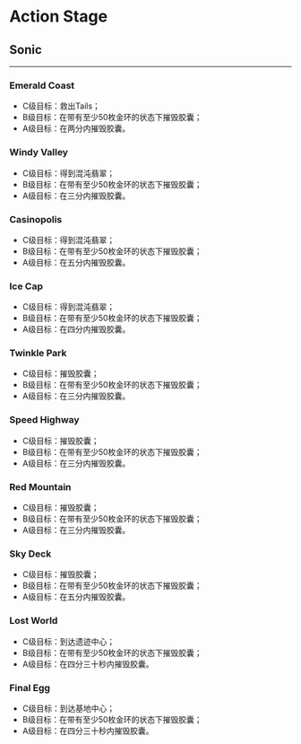 # Action Stage

## Sonic

---

### Emerald Coast

* C级目标：救出Tails；
* B级目标：在带有至少50枚金环的状态下摧毁胶囊；
* A级目标：在两分内摧毁胶囊。

### Windy Valley

* C级目标：得到混沌翡翠；
* B级目标：在带有至少50枚金环的状态下摧毁胶囊；
* A级目标：在三分内摧毁胶囊。

### Casinopolis

* C级目标：得到混沌翡翠；
* B级目标：在带有至少50枚金环的状态下摧毁胶囊；
* A级目标：在五分内摧毁胶囊。

### Ice Cap

* C级目标：得到混沌翡翠；
* B级目标：在带有至少50枚金环的状态下摧毁胶囊；
* A级目标：在四分内摧毁胶囊。

### Twinkle Park

* C级目标：摧毁胶囊；
* B级目标：在带有至少50枚金环的状态下摧毁胶囊；
* A级目标：在三分内摧毁胶囊。

### Speed Highway

* C级目标：摧毁胶囊；
* B级目标：在带有至少50枚金环的状态下摧毁胶囊；
* A级目标：在三分内摧毁胶囊。

### Red Mountain

* C级目标：摧毁胶囊；
* B级目标：在带有至少50枚金环的状态下摧毁胶囊；
* A级目标：在三分内摧毁胶囊。

### Sky Deck

* C级目标：摧毁胶囊；
* B级目标：在带有至少50枚金环的状态下摧毁胶囊；
* A级目标：在五分内摧毁胶囊。

### Lost World

* C级目标：到达遗迹中心；
* B级目标：在带有至少50枚金环的状态下摧毁胶囊；
* A级目标：在四分三十秒内摧毁胶囊。

### Final Egg

* C级目标：到达基地中心；
* B级目标：在带有至少50枚金环的状态下摧毁胶囊；
* A级目标：在四分三十秒内摧毁胶囊。
